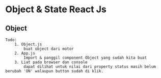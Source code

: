 # Object & State React Js

## Object

    Todo:
        1. Object.js
            buat object dari motor
        2. App.js
            Import & panggil component Object yang sudah kita buat
        3. Liat pada browser dan console
            dapat dilihat untuk nilai dari property status masih belum berubah 'ON' walaupun button sudah di klik.
